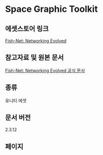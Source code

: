 # Space Graphic Toolkit

## 에셋스토어 링크

[Fish-Net: Networking Evolved](https://prf.hn/l/OJpZADk)

## 참고자료 및 원본 문서

[Fish-Net: Networking Evolved 공식 문서](https://fish-networking.gitbook.io/docs/)

## 종류

유니티 에셋

## 문서 버전

2.3.12

## 페이지
